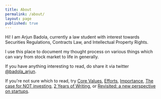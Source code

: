 ```yaml
---
title: About
permalink: /about/
layout: page
published: true
---
```

Hi! I am Arjun Badola, currently a law student with interest towards Securities Regulations, Contracts Law, and Intellectual Property Rights.

I use this place to document my thought process on various things which can vary from stock market to life in generally.

If you have anything interesting to read, do share it via twitter [@badola_arjun](https://twitter.com/badola_arjun).

If you're not sure which to read, try [Core Values](https://arjunbadola.blog/core-values/), [Efforts](https://arjunbadola.blog/Efforts/), [Importance](https://arjunbadola.blog/Importance/), [The case for NOT investing](https://arjunbadola.blog/The-case-for-not-investing/), [2 Years of Writing](https://arjunbadola.blog/2-years-of-writing/), or [Revisited: a new perspective on startups](http://arjunbadola.blog/Revisited-A-New-Perspective-on-Startups/).
